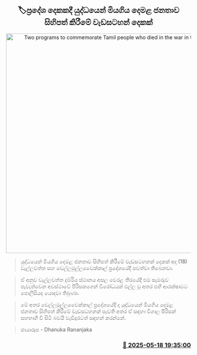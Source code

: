 <p align='center'><b><h2 align='center' title='Two programs to commemorate Tamil people who died in the war in two areas'>🏷ප්‍රදේශ දෙකකදී යුද්ධයෙන් මියගිය දෙමළ ජනතාව සිහිපත් කිරීමේ වැඩසටහන් දෙකක්</h2></b></p>
<p align='center'><img src='https://helakuru.sgp1.cdn.digitaloceanspaces.com/esana/images/lib/tamil-Memorial.jpg' width='600' alt='Two programs to commemorate Tamil people who died in the war in two areas'></p>

> යුද්ධයෙන් මියගිය දෙමළ ජනතාව සිහිපත් කිරීමේ වැඩසටහනක් දෙකක් අද (18) වැල්ලවත්ත සහ වෙල්ලමුල්ලවෛක්කාල් ප්‍රදේශයේදී පවත්වා තිබෙනවා.

> ඒ අනුව වැල්ලවත්ත දුම්රිය ස්ථානය අසල වෙරළ තීරයේදී එම සැමරුව පැවැත්වෙන අවස්ථාවේ පිරිසකගෙන් විරෝධයක් එල්ල වූ අතර එහි ආරක්ෂාවට පොලීසියද යොදවා තිබුණා.

> මේ අතර වෙල්ලමුල්ලවෛක්කාල් ප්‍රදේශයේදී ​ද යුද්ධයෙන් මියගිය දෙමළ ජනතාව සිහිපත් කිරීමේ වැඩසටහනක් පැවති අතර ඒ සඳහා විශාල පිරිසක් සහභාගී වී සිටි බවයි වැඩිදුරටත් සඳහන් කරන්නේ.

> ඡායාරූප - Dhanuka Rananjaka



<h3 align='right'><a href='https://www.helakuru.lk/esana/p/110194/'>📅 2025-05-18 19:35:00</a></h3>
